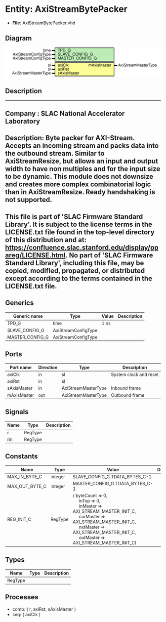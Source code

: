 # Entity: AxiStreamBytePacker

- **File**: AxiStreamBytePacker.vhd
## Diagram

![Diagram](AxiStreamBytePacker.svg "Diagram")
## Description

-----------------------------------------------------------------------------
 Company    : SLAC National Accelerator Laboratory
-----------------------------------------------------------------------------
 Description:
 Byte packer for AXI-Stream.
 Accepts an incoming stream and packs data into the outbound stream.
 Similar to AxiStreamResize, but allows an input and output width to have
 non multiples and for the input size to be dynamic.
 This module does not downsize and creates more complex combinatorial logic
 than in AxiStreamResize.
 Ready handshaking is not supported.
-----------------------------------------------------------------------------
 This file is part of 'SLAC Firmware Standard Library'.
 It is subject to the license terms in the LICENSE.txt file found in the
 top-level directory of this distribution and at:
    https://confluence.slac.stanford.edu/display/ppareg/LICENSE.html.
 No part of 'SLAC Firmware Standard Library', including this file,
 may be copied, modified, propagated, or distributed except according to
 the terms contained in the LICENSE.txt file.
-----------------------------------------------------------------------------
## Generics

| Generic name    | Type                | Value | Description |
| --------------- | ------------------- | ----- | ----------- |
| TPD_G           | time                | 1 ns  |             |
| SLAVE_CONFIG_G  | AxiStreamConfigType |       |             |
| MASTER_CONFIG_G | AxiStreamConfigType |       |             |
## Ports

| Port name   | Direction | Type                | Description            |
| ----------- | --------- | ------------------- | ---------------------- |
| axiClk      | in        | sl                  | System clock and reset |
| axiRst      | in        | sl                  |                        |
| sAxisMaster | in        | AxiStreamMasterType | Inbound frame          |
| mAxisMaster | out       | AxiStreamMasterType | Outbound frame         |
## Signals

| Name | Type    | Description |
| ---- | ------- | ----------- |
| r    | RegType |             |
| rin  | RegType |             |
## Constants

| Name           | Type    | Value                                                                                                                                                                                                                                                                                                                                                                                                                        | Description |
| -------------- | ------- | ---------------------------------------------------------------------------------------------------------------------------------------------------------------------------------------------------------------------------------------------------------------------------------------------------------------------------------------------------------------------------------------------------------------------------- | ----------- |
| MAX_IN_BYTE_C  | integer |  SLAVE_CONFIG_G.TDATA_BYTES_C-1                                                                                                                                                                                                                                                                                                                                                                                              |             |
| MAX_OUT_BYTE_C | integer |  MASTER_CONFIG_G.TDATA_BYTES_C-1                                                                                                                                                                                                                                                                                                                                                                                             |             |
| REG_INIT_C     | RegType |  (       byteCount  => 0,<br><span style="padding-left:20px">       inTop      => 0,<br><span style="padding-left:20px">       inMaster   => AXI_STREAM_MASTER_INIT_C,<br><span style="padding-left:20px">       curMaster  => AXI_STREAM_MASTER_INIT_C,<br><span style="padding-left:20px">       nxtMaster  => AXI_STREAM_MASTER_INIT_C,<br><span style="padding-left:20px">       outMaster  => AXI_STREAM_MASTER_INIT_C) |             |
## Types

| Name    | Type | Description |
| ------- | ---- | ----------- |
| RegType |      |             |
## Processes
- comb: ( r, axiRst, sAxisMaster )
- seq: ( axiClk )
